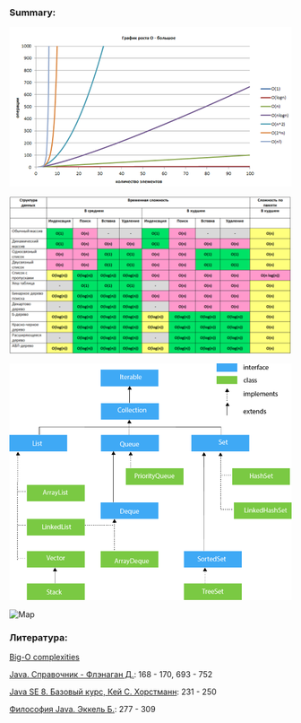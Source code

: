 ### Summary:

![BigO](image/bigO.png)

![Data structures BigO](image/data_stractures_bigO.png)

![Collection](image/java-collection-hierarchy.png)

![Map](image/java-map-hierarchy.png)


### Литература:

[Big-O complexities](https://habr.com/post/188010)

[Java. Справочник - Флэнаган Д.](http://gen.lib.rus.ec/book/index.php?md5=9A8F95A5F9DA2E98D34F3BE66BDB946E): 168 - 170, 693 - 752  

[Java SE 8. Базовый курс, Кей С. Хорстманн](http://gen.lib.rus.ec/book/index.php?md5=BE98713052E8B179E988A43DED02ABDF): 231 - 250

[Философия Java. Эккель Б.](http://gen.lib.rus.ec/book/index.php?md5=3C49E900CFC0228BCF75C2567747E793): 277 - 309
